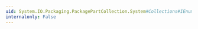 ```yaml
---
uid: System.IO.Packaging.PackagePartCollection.System#Collections#IEnumerable#GetEnumerator
internalonly: False
---
```

